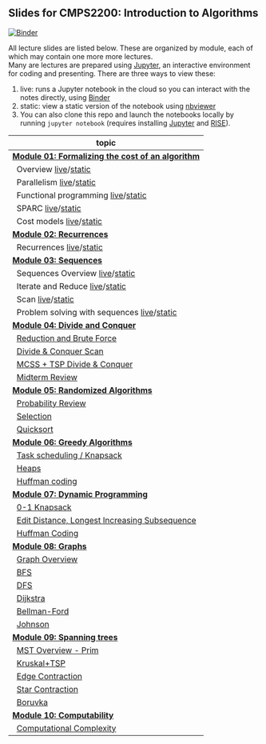 ## Slides for CMPS2200: Introduction to Algorithms

[![Binder](https://mybinder.org/badge_logo.svg)](https://mybinder.org/v2/gh/cmps2200-fall2021/cmps-2200-slides/main)

All lecture slides are listed below. These are organized by module, each of which may contain one more more lectures.  
Many are lectures are prepared using [Jupyter](https://jupyter.org/), an interactive environment for coding and presenting. There are three ways to view these:

1. live: runs a Jupyter notebook in the cloud so you can interact with the notes directly, using [Binder](https://mybinder.org/v2/gh/cmps2200-fall2021/cmps-2200-slides/main)
2. static: view a static version of the notebook using [nbviewer](https://nbviewer.jupyter.org)
3. You can also clone this repo and launch the notebooks locally by running `jupyter notebook` (requires installing  [Jupyter](https://jupyter.org/) and [RISE](https://rise.readthedocs.io/en/stable/index.html)).

|topic|
|-----|
|[**Module 01: Formalizing the cost of an algorithm**](https://github.com/cmps2200-fall2021/cmps-2200-slides/tree/main/module-01-cost)|
|                              &nbsp;&nbsp;Overview [live](https://mybinder.org/v2/gh/cmps2200-fall2021/cmps-2200-slides/main?filepath=module-01-cost/01-intro/01-intro.ipynb)/[static](https://nbviewer.jupyter.org/github/cmps2200-fall2021/cmps-2200-slides/blob/main/module-01-cost/01-intro/01-intro.ipynb?flush_cache=True)|
|                           &nbsp;&nbsp;Parallelism [live](https://mybinder.org/v2/gh/cmps2200-fall2021/cmps-2200-slides/main?filepath=module-01-cost/02-parallel/02-parallel.ipynb)/[static](https://nbviewer.jupyter.org/github/cmps2200-fall2021/cmps-2200-slides/blob/main/module-01-cost/02-parallel/02-parallel.ipynb?flush_cache=True)|
|                &nbsp;&nbsp;Functional programming [live](https://mybinder.org/v2/gh/cmps2200-fall2021/cmps-2200-slides/main?filepath=module-01-cost/03-functional/03-functional.ipynb)/[static](https://nbviewer.jupyter.org/github/cmps2200-fall2021/cmps-2200-slides/blob/main/module-01-cost/03-functional/03-functional.ipynb?flush_cache=True)|
|                                 &nbsp;&nbsp;SPARC [live](https://mybinder.org/v2/gh/cmps2200-fall2021/cmps-2200-slides/main?filepath=module-01-cost/04-sparc/04-sparc.ipynb)/[static](https://nbviewer.jupyter.org/github/cmps2200-fall2021/cmps-2200-slides/blob/main/module-01-cost/04-sparc/04-sparc.ipynb?flush_cache=True)|
|                           &nbsp;&nbsp;Cost models [live](https://mybinder.org/v2/gh/cmps2200-fall2021/cmps-2200-slides/main?filepath=module-01-cost/05-cost/05-cost.ipynb)/[static](https://nbviewer.jupyter.org/github/cmps2200-fall2021/cmps-2200-slides/blob/main/module-01-cost/05-cost/05-cost.ipynb?flush_cache=True)|
|[                        **Module 02: Recurrences**](https://github.com/cmps2200-fall2021/cmps-2200-slides/tree/main/module-02-recurrences)|
|                           &nbsp;&nbsp;Recurrences [live](https://mybinder.org/v2/gh/cmps2200-fall2021/cmps-2200-slides/main?filepath=module-02-recurrences/recurrences.ipynb)/[static](https://nbviewer.jupyter.org/github/cmps2200-fall2021/cmps-2200-slides/blob/main/module-02-recurrences/recurrences.ipynb?flush_cache=True)|
|[                          **Module 03: Sequences**](https://github.com/cmps2200-fall2021/cmps-2200-slides/tree/main/module-03-sequences)|
|                    &nbsp;&nbsp;Sequences Overview [live](https://mybinder.org/v2/gh/cmps2200-fall2021/cmps-2200-slides/main?filepath=module-03-sequences/01-sequences/01-sequence.ipynb)/[static](https://nbviewer.jupyter.org/github/cmps2200-fall2021/cmps-2200-slides/blob/main/module-03-sequences/01-sequences/01-sequence.ipynb?flush_cache=True)|
|                    &nbsp;&nbsp;Iterate and Reduce [live](https://mybinder.org/v2/gh/cmps2200-fall2021/cmps-2200-slides/main?filepath=module-03-sequences/02-operators/02-operators.ipynb)/[static](https://nbviewer.jupyter.org/github/cmps2200-fall2021/cmps-2200-slides/blob/main/module-03-sequences/02-operators/02-operators.ipynb?flush_cache=True)|
|                                  &nbsp;&nbsp;Scan [live](https://mybinder.org/v2/gh/cmps2200-fall2021/cmps-2200-slides/main?filepath=module-03-sequences/03-scan/03-scan.ipynb)/[static](https://nbviewer.jupyter.org/github/cmps2200-fall2021/cmps-2200-slides/blob/main/module-03-sequences/03-scan/03-scan.ipynb?flush_cache=True)|
|        &nbsp;&nbsp;Problem solving with sequences [live](https://mybinder.org/v2/gh/cmps2200-fall2021/cmps-2200-slides/main?filepath=module-03-sequences/04-problems/04-problems.ipynb)/[static](https://nbviewer.jupyter.org/github/cmps2200-fall2021/cmps-2200-slides/blob/main/module-03-sequences/04-problems/04-problems.ipynb?flush_cache=True)|
|[                 **Module 04: Divide and Conquer**](https://github.com/cmps2200-fall2021/cmps-2200-slides/tree/main/module-04-divide-and-conquer)|
&nbsp;&nbsp;[Reduction and Brute Force](https://nbviewer.jupyter.org/github/cmps2200-fall2021/cmps-2200-slides/blob/main/module-04-divide-and-conquer/dc-01.ipynb?flush_cache=True)|
&nbsp;&nbsp;[Divide & Conquer Scan](https://nbviewer.jupyter.org/github/cmps2200-fall2021/cmps-2200-slides/blob/main/module-04-divide-and-conquer/dc-02.ipynb?flush_cache=True)|
&nbsp;&nbsp;[MCSS + TSP Divide & Conquer](https://nbviewer.jupyter.org/github/cmps2200-fall2021/cmps-2200-slides/blob/main/module-04-divide-and-conquer/dc-03.ipynb?flush_cache=True)|
&nbsp;&nbsp;[Midterm Review](https://nbviewer.jupyter.org/github/cmps2200-fall2021/cmps-2200-slides/blob/main/module-04-divide-and-conquer/dc-04.ipynb?flush_cache=True)|
[              **Module 05: Randomized Algorithms**](https://github.com/cmps2200-fall2021/cmps-2200-slides/tree/main/module-05-random)|
&nbsp;&nbsp;[Probability Review](https://nbviewer.jupyter.org/github/cmps2200-fall2021/cmps-2200-slides/blob/main/module-05-random/random-01.ipynb?flush_cache=True)|
&nbsp;&nbsp;[Selection](https://nbviewer.jupyter.org/github/cmps2200-fall2021/cmps-2200-slides/blob/main/module-05-random/random-02.ipynb?flush_cache=True)|
&nbsp;&nbsp;[Quicksort](https://nbviewer.jupyter.org/github/cmps2200-fall2021/cmps-2200-slides/blob/main/module-05-random/random-03.ipynb?flush_cache=True)|
|[                  **Module 06: Greedy Algorithms**](https://github.com/cmps2200-fall2021/cmps-2200-slides/tree/main/module-06-greedy)|
&nbsp;&nbsp;[Task scheduling / Knapsack](https://nbviewer.jupyter.org/github/cmps2200-fall2021/cmps-2200-slides/blob/main/module-06-greedy/greedy-01.ipynb?flush_cache=True)|
&nbsp;&nbsp;[Heaps](https://nbviewer.jupyter.org/github/cmps2200-fall2021/cmps-2200-slides/blob/main/module-06-greedy/greedy-02.ipynb?flush_cache=True)|
&nbsp;&nbsp;[Huffman coding](https://nbviewer.jupyter.org/github/cmps2200-fall2021/cmps-2200-slides/blob/main/module-06-greedy/greedy-03.ipynb?flush_cache=True)|
|[                **Module 07: Dynamic Programming**](https://github.com/cmps2200-fall2021/cmps-2200-slides/tree/main/module-07-dynamic)|
&nbsp;&nbsp;[0-1 Knapsack](https://nbviewer.jupyter.org/github/cmps2200-fall2021/cmps-2200-slides/blob/main/module-07-dynamic/dp-01.ipynb?flush_cache=True)|
&nbsp;&nbsp;[Edit Distance, Longest Increasing Subsequence](https://nbviewer.jupyter.org/github/cmps2200-fall2021/cmps-2200-slides/blob/main/module-07-dynamic/dp-02.ipynb?flush_cache=True)|
&nbsp;&nbsp;[Huffman Coding](https://nbviewer.jupyter.org/github/cmps2200-fall2021/cmps-2200-slides/blob/main/module-07-dynamic/dp-03.ipynb?flush_cache=True)|
|[                             **Module 08: Graphs**](https://github.com/cmps2200-fall2021/cmps-2200-slides/tree/main/module-08-graph)|
&nbsp;&nbsp;[Graph Overview](https://nbviewer.jupyter.org/github/cmps2200-fall2021/cmps-2200-slides/blob/main/module-08-graph/graph-01.ipynb?flush_cache=True)|
&nbsp;&nbsp;[BFS](https://nbviewer.jupyter.org/github/cmps2200-fall2021/cmps-2200-slides/blob/main/module-08-graph/graph-02.ipynb?flush_cache=True)|
&nbsp;&nbsp;[DFS](https://nbviewer.jupyter.org/github/cmps2200-fall2021/cmps-2200-slides/blob/main/module-08-graph/graph-03.ipynb?flush_cache=True)|
&nbsp;&nbsp;[Dijkstra](https://nbviewer.jupyter.org/github/cmps2200-fall2021/cmps-2200-slides/blob/main/module-08-graph/graph-04.ipynb?flush_cache=True)|
&nbsp;&nbsp;[Bellman-Ford](https://nbviewer.jupyter.org/github/cmps2200-fall2021/cmps-2200-slides/blob/main/module-08-graph/graph-05.ipynb?flush_cache=True)|
&nbsp;&nbsp;[Johnson](https://nbviewer.jupyter.org/github/cmps2200-fall2021/cmps-2200-slides/blob/main/module-08-graph/graph-06.ipynb?flush_cache=True)|
|[                     **Module 09: Spanning trees**](https://github.com/cmps2200-fall2021/cmps-2200-slides/tree/main/module-09-trees)|
&nbsp;&nbsp;[MST Overview - Prim](https://nbviewer.jupyter.org/github/cmps2200-fall2021/cmps-2200-slides/blob/main/module-09-trees/tree-01.ipynb?flush_cache=True)|
&nbsp;&nbsp;[Kruskal+TSP](https://nbviewer.jupyter.org/github/cmps2200-fall2021/cmps-2200-slides/blob/main/module-09-trees/tree-02.ipynb?flush_cache=True)|
&nbsp;&nbsp;[Edge Contraction](https://nbviewer.jupyter.org/github/cmps2200-fall2021/cmps-2200-slides/blob/main/module-09-trees/tree-03.ipynb?flush_cache=True)|
&nbsp;&nbsp;[Star Contraction](https://nbviewer.jupyter.org/github/cmps2200-fall2021/cmps-2200-slides/blob/main/module-09-trees/tree-04.ipynb?flush_cache=True)|
&nbsp;&nbsp;[Boruvka](https://nbviewer.jupyter.org/github/cmps2200-fall2021/cmps-2200-slides/blob/main/module-09-trees/tree-05.ipynb?flush_cache=True)|
|[                      **Module 10: Computability**](https://github.com/cmps2200-fall2021/cmps-2200-slides/tree/main/module-10-computability)|
&nbsp;&nbsp;[Computational Complexity](https://nbviewer.jupyter.org/github/cmps2200-fall2021/cmps-2200-slides/blob/main/module-10-computability/computability.ipynb?flush_cache=True)|
